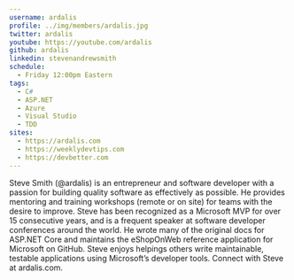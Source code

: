 ```yaml
---
username: ardalis
profile: ../img/members/ardalis.jpg
twitter: ardalis
youtube: https://youtube.com/ardalis
github: ardalis
linkedin: stevenandrewsmith
schedule:
  - Friday 12:00pm Eastern
tags:
  - C#
  - ASP.NET
  - Azure
  - Visual Studio
  - TDD
sites:
  - https://ardalis.com
  - https://weeklydevtips.com
  - https://devbetter.com
---
```

Steve Smith (@ardalis) is an entrepreneur and software developer with a passion for building quality software as effectively as possible. He provides mentoring and training workshops (remote or on site) for teams with the desire to improve. Steve has been recognized as a Microsoft MVP for over 15 consecutive years, and is a frequent speaker at software developer conferences around the world. He wrote many of the original docs for ASP.NET Core and maintains the eShopOnWeb reference application for Microsoft on GitHub. Steve enjoys helpings others write maintainable, testable applications using Microsoft’s developer tools. Connect with Steve at ardalis.com.
